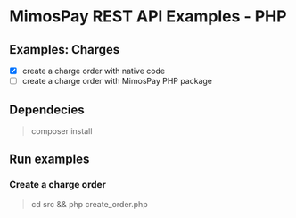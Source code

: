 # MimosPay REST API Examples - PHP

## Examples: Charges 
- [x] create a charge order with native code
- [ ] create a charge order with MimosPay PHP package

## Dependecies

> composer install

## Run examples

### Create a charge order
> cd src && php create_order.php
